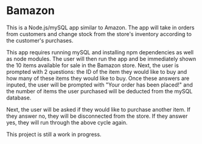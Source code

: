 # Bamazon

This is a Node.js/mySQL app similar to Amazon. The app will take in orders from customers and change stock from the store's inventory according to the customer's purchases. 



This app requires running mySQL and installing npm dependencies as well as node modules. The user will then run the app and be immediately shown the 10 items available for sale in the Bamazon store. Next, the user is prompted with 2 questions: the ID of the item they would like to buy and how many of these items they would like to buy. Once these answers are inputed, the user will be prompted with "Your order has been placed!" and the number of items the user purchased will be deducted from the mySQL database.

Next, the user will be asked if they would like to purchase another item. If they answer no, they will be disconnected from the store. If they answer yes, they will run through the above cycle again.



This project is still a work in progress.


